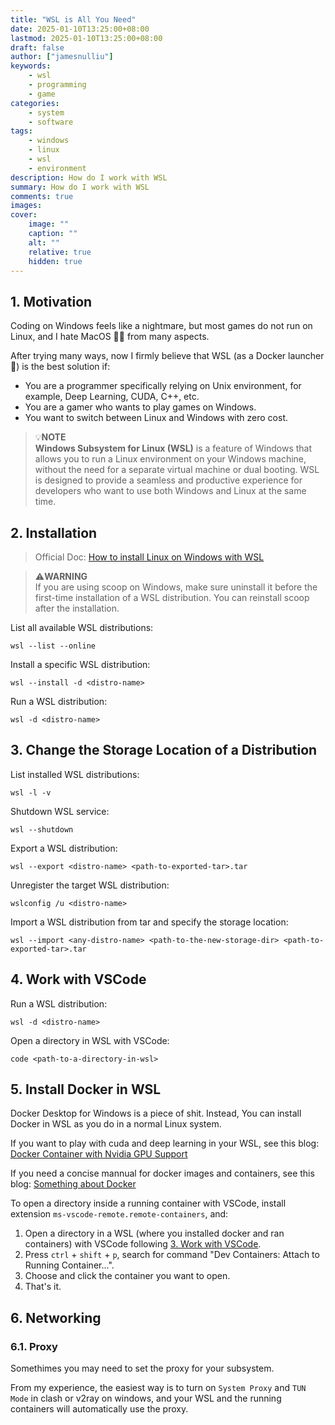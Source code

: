```yaml
---
title: "WSL is All You Need"
date: 2025-01-10T13:25:00+08:00
lastmod: 2025-01-10T13:25:00+08:00
draft: false
author: ["jamesnulliu"]
keywords: 
    - wsl
    - programming
    - game
categories:
    - system
    - software
tags:
    - windows
    - linux
    - wsl
    - environment
description: How do I work with WSL
summary: How do I work with WSL
comments: true
images:
cover:
    image: ""
    caption: ""
    alt: ""
    relative: true
    hidden: true
---
```


## 1. Motivation

Coding on Windows feels like a nightmare, but most games do not run on Linux, and I hate MacOS 🤢🤮 from many aspects.

After trying many ways, now I firmly believe that WSL (as a Docker launcher 🤣) is the best solution if:

- You are a programmer specifically relying on Unix environment, for example, Deep Learning, CUDA, C++, etc.
- You are a gamer who wants to play games on Windows.
- You want to switch between Linux and Windows with zero cost.

> 💡**NOTE**  
> **Windows Subsystem for Linux (WSL)** is a feature of Windows that allows you to run a Linux environment on your Windows machine, without the need for a separate virtual machine or dual booting. WSL is designed to provide a seamless and productive experience for developers who want to use both Windows and Linux at the same time.

## 2. Installation

> Official Doc: [How to install Linux on Windows with WSL](https://learn.microsoft.com/en-us/windows/wsl/install)

> ⚠️**WARNING**  
> If you are using scoop on Windows, make sure uninstall it before the first-time installation of a WSL distribution. You can reinstall scoop after the installation.

List all available WSL distributions:

```
wsl --list --online
```

Install a specific WSL distribution:

```
wsl --install -d <distro-name>
```

Run a WSL distribution:

```
wsl -d <distro-name>
```

## 3. Change the Storage Location of a Distribution

List installed WSL distributions:

```
wsl -l -v
```

Shutdown WSL service:

```
wsl --shutdown
```

Export a WSL distribution:

```
wsl --export <distro-name> <path-to-exported-tar>.tar
```

Unregister the target WSL distribution:

```
wslconfig /u <distro-name>
```

Import a WSL distribution from tar and specify the storage location:

```
wsl --import <any-distro-name> <path-to-the-new-storage-dir> <path-to-exported-tar>.tar
```

## 4. Work with VSCode

Run a WSL distribution:

```
wsl -d <distro-name>
```

Open a directory in WSL with VSCode:

```
code <path-to-a-directory-in-wsl>
```

## 5. Install Docker in WSL

Docker Desktop for Windows is a piece of shit. Instead, You can install Docker in WSL as you do in a normal Linux system.

If you want to play with cuda and deep learning in your WSL, see this blog: [Docker Container with Nvidia GPU Support](/blogs/docker-container-with-nvidia-gpu-support) 

If you need a concise mannual for docker images and containers, see this blog: [Something about Docker](/blogs/something-about-docker)

To open a directory inside a running container with VSCode, install extension `ms-vscode-remote.remote-containers`, and:

1. Open a directory in a WSL (where you installed docker and ran containers) with VSCode following [3. Work with VSCode](#3-work-with-vscode).
2. Press `ctrl` + `shift` + `p`, search for command "Dev Containers: Attach to Running Container...".
3. Choose and click the container you want to open.
4. That's it.

## 6. Networking

### 6.1. Proxy

Somethimes you may need to set the proxy for your subsystem.

From my experience, the easiest way is to turn on `System Proxy` and `TUN Mode` in clash or v2ray on windows, and your WSL and the running containers will automatically use the proxy.